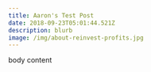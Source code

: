 ```yaml
---
title: Aaron's Test Post
date: 2018-09-23T05:01:44.521Z
description: blurb
image: /img/about-reinvest-profits.jpg
---
```

body content
